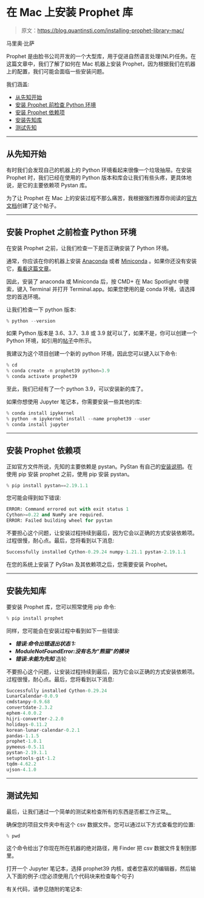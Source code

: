 # 在 Mac 上安装 Prophet 库

> 原文：<https://blog.quantinsti.com/installing-prophet-library-mac/>

马里奥·比萨

Prophet 是由脸书公司开发的一个大型库，用于促进自然语言处理(NLP)任务。在这篇文章中，我们了解了如何在 Mac 机器上安装 Prophet，因为根据我们在机器上的配置，我们可能会面临一些安装问题。

我们涵盖:

*   [从先知开始](#beginning-with-prophet)
*   [安装 Prophet 前检查 Python 环境](#checking-the-python-environment-before-installing-prophet)
*   [安装 Prophet 依赖项](#installing-the-prophet-dependencies)
*   [安装先知库](#installing-the-prophet-library)
*   [测试先知](#testing-prophet)

* * *

## 从先知开始

有时我们会发现自己的机器上的 Python 环境看起来很像一个垃圾抽屉。在安装 Prophet 时，我们已经在使用的 Python 版本和库会让我们有些头疼，更具体地说，是它的主要依赖项 Pystan 库。

为了让 Prophet 在 Mac 上的安装过程不那么痛苦，我根据强烈推荐你阅读的[官方文档](https://facebook.github.io/prophet/)创建了这个帖子。

* * *

## 安装 Prophet 之前检查 Python 环境

在安装 Prophet 之前，让我们检查一下是否正确安装了 Python 环境。

通常，你应该在你的机器上安装 [Anaconda](https://www.anaconda.com/products/individual) 或者 [Miniconda](https://docs.conda.io/en/latest/miniconda.html#macosx-installers) 。如果你还没有安装它，[看看这篇文章](/set-up-python-system/)。

因此，安装了 anaconda 或 Miniconda 后，按 CMD+ <space bar="">在 Mac Spotlight 中搜索，键入 Terminal 并打开 Terminal.app。如果您使用的是 conda 环境，请选择您的首选环境。</space>

让我们检查一下 python 版本:

```py
% python --version
```

如果 Python 版本是 3.6、3.7、3.8 或 3.9 就可以了，如果不是，你可以创建一个 Python 环境，如引用的[帖子](/set-up-python-system/)中所示。

我建议为这个项目创建一个新的 python 环境，因此您可以键入以下命令:

```py
% cd 
% conda create -n prophet39 python=3.9
% conda activate prophet39
```

至此，我们已经有了一个 python 3.9，可以安装新的库了。

如果你想使用 Jupyter 笔记本，你需要安装一些其他的库:

```py
% conda install ipykernel
% python -m ipykernel install --name prophet39 --user
% conda install jupyter
```

* * *

## 安装 Prophet 依赖项

正如官方文件所说，先知的主要依赖是 pystan。PyStan 有自己的[安装说明](https://pystan.readthedocs.io/en/latest/installation.html)。在使用 pip 安装 prophet 之前，使用 pip 安装 pystan。

```py
% pip install pystan==2.19.1.1
```

您可能会得到如下错误:

```py
ERROR: Command errored out with exit status 1
Cython>=0.22 and NumPy are required.
ERROR: Failed building wheel for pystan
```

不要担心这个问题，让安装过程持续到最后，因为它会以正确的方式安装依赖项。过程很慢，耐心点。最后，您将看到以下消息:

```py
Successfully installed Cython-0.29.24 numpy-1.21.1 pystan-2.19.1.1
```

在您的系统上安装了 PyStan 及其依赖项之后，您需要安装 Prophet。

* * *

## 安装先知库

要安装 Prophet 库，您可以照常使用 pip 命令:

```py
% pip install prophet
```

同样，您可能会在安装过程中看到如下一些错误:

*   ***错误:命令出错退出状态 1:***
*   ***ModuleNotFoundError:没有名为“熊猫”的模块***
*   ***错误:未能为先知*** 造轮

不要担心这个问题，让安装过程持续到最后，因为它会以正确的方式安装依赖项。过程很慢，耐心点。最后，您将看到以下消息:

```py
Successfully installed Cython-0.29.24
LunarCalendar-0.0.9
cmdstanpy-0.9.68
convertdate-2.3.2
ephem-4.0.0.2
hijri-converter-2.2.0
holidays-0.11.2
korean-lunar-calendar-0.2.1
pandas-1.1.5
prophet-1.0.1
pymeeus-0.5.11
pystan-2.19.1.1
setuptools-git-1.2
tqdm-4.62.2
ujson-4.1.0

```

* * *

## 测试先知

最后，让我们通过一个简单的测试来检查所有的东西是否都工作正常[。](https://facebook.github.io/prophet/docs/quick_start.html#python-api)

确保您的项目文件夹中有这个 csv 数据文件。您可以通过以下方式查看您的位置:

```py
% pwd
```

这个命令给出了你现在所在机器的绝对路径，用 Finder 把 csv 数据文件复制到那里。

打开一个 Jupyter 笔记本，选择 prophet39 内核，或者您喜欢的编辑器，然后输入下面的例子:(您必须使用几个代码块来检查每个句子)

有关代码，请参见随附的笔记本: